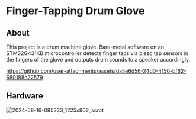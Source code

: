 # Finger-Tapping Drum Glove

## About

This project is a drum machine glove. Bare-metal software on an STM32G431KB microcontroller detects finger taps via piezo tap sensors in the fingers of the glove and outputs drum sounds to a speaker accordingly.



https://github.com/user-attachments/assets/da5e6d56-24d0-4150-bf62-680188c22579



## Hardware
![2024-08-16-085333_1225x802_scrot](https://github.com/user-attachments/assets/b73321b8-eb8c-4eb1-873c-449938da0d17)
